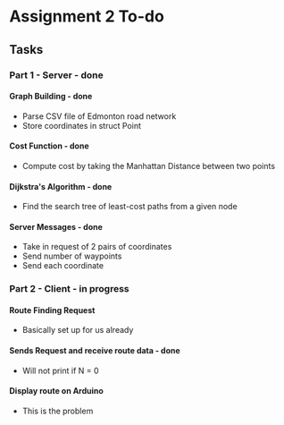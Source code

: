 
# Assignment 2 To-do

## Tasks

### Part 1 - Server - done

#### Graph Building - done

- Parse CSV file of Edmonton road network
- Store coordinates in struct Point

#### Cost Function - done

- Compute cost by taking the Manhattan Distance between two points

#### Dijkstra's Algorithm - done

- Find the search tree of least-cost paths from a given node

#### Server Messages - done

- Take in request of 2 pairs of coordinates
- Send number of waypoints
- Send each coordinate

### Part 2 - Client - in progress

#### Route Finding Request

- Basically set up for us already

#### Sends Request and receive route data - done

- Will not print if N = 0

#### Display route on Arduino

- This is the problem